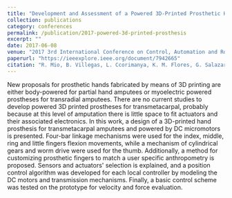 ```yaml
---
title: "Development and Assessment of a Powered 3D-Printed Prosthetic Hand for Transmetacarpal Amputees"
collection: publications
category: conferences
permalink: /publication/2017-powered-3d-printed-prosthesis
excerpt: ""
date: 2017-06-08
venue: "2017 3rd International Conference on Control, Automation and Robotics (ICCAR), Nagoya"
paperurl: "https://ieeexplore.ieee.org/document/7942665"
citation: "R. Mio, B. Villegas, L. Ccorimanya, K. M. Flores, G. Salazar and D. Elías, “Development and assessment of a powered 3D-printed prosthetic hand for transmetacarpal amputees,” 2017 3rd International Conference on Control, Automation and Robotics (ICCAR), Nagoya, 2017, pp. 85-90."
---
```

New proposals for prosthetic hands fabricated by means of 3D printing are either body-powered for partial hand amputees or myoelectric powered prostheses for transradial amputees. There are no current studies to develop powered 3D printed prostheses for transmetacarpal, probably because at this level of amputation there is little space to fit actuators and their associated electronics. In this work, a design of a 3D-printed hand prosthesis for transmetacarpal amputees and powered by DC micromotors is presented. Four-bar linkage mechanisms were used for the index, middle, ring and little fingers flexion movements, while a mechanism of cylindrical gears and worm drive were used for the thumb. Additionally, a method for customizing prosthetic fingers to match a user specific anthropometry is proposed. Sensors and actuators' selection is explained, and a position control algorithm was developed for each local controller by modeling the DC motors and transmission mechanisms. Finally, a basic control scheme was tested on the prototype for velocity and force evaluation.